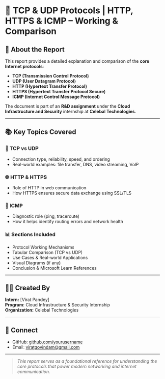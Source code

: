 # 📡 TCP & UDP Protocols | HTTP, HTTPS & ICMP – Working & Comparison

## 📝 About the Report

This report provides a detailed explanation and comparison of the **core Internet protocols**:
- **TCP (Transmission Control Protocol)**
- **UDP (User Datagram Protocol)**
- **HTTP (Hypertext Transfer Protocol)**
- **HTTPS (Hypertext Transfer Protocol Secure)**
- **ICMP (Internet Control Message Protocol)**

The document is part of an **R&D assignment** under the **Cloud Infrastructure and Security** internship at **Celebal Technologies**.

---

## 📚 Key Topics Covered

### 🔁 TCP vs UDP
- Connection type, reliability, speed, and ordering
- Real-world examples: file transfer, DNS, video streaming, VoIP

### 🌐 HTTP & HTTPS
- Role of HTTP in web communication
- How HTTPS ensures secure data exchange using SSL/TLS

### 📡 ICMP
- Diagnostic role (ping, traceroute)
- How it helps identify routing errors and network health

### 📊 Sections Included
- Protocol Working Mechanisms
- Tabular Comparison (TCP vs UDP)
- Use Cases & Real-world Applications
- Visual Diagrams (if any)
- Conclusion & Microsoft Learn References

---


## 🧑‍💻 Created By

**Intern:** [Virat Pandey]  
**Program:** Cloud Infrastructure & Security Internship  
**Organization:** Celebal Technologies

---

## 🔗 Connect

- GitHub: [github.com/yourusername](https://github.com/pandey-virat)  
- Email: [viratgovindam@gmail.com](mailto:viratgovindam@gmail.com)

---

> *This report serves as a foundational reference for understanding the core protocols that power modern networking and internet communication.*
